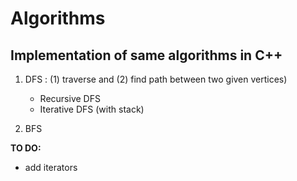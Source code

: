 # Algorithms
## Implementation of same algorithms in C++

1. DFS : (1) traverse and (2) find path between two given vertices)
   - Recursive DFS
   - Iterative DFS (with stack)
  
2. BFS

**TO DO:**
- add iterators

